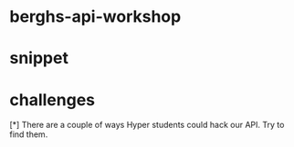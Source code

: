 berghs-api-workshop
===================

snippet
===================
<script>
    var Berghsnippet = {
      accessToken: '<your_token_here>',
      api: 'http://localhost:5000/api/v1',
      productIdentifier: '{{#product_page}}{{#product}}{{identifier}}{{/product}}{{/product_page}}',
      storeIdentifier: {{ store_identifier_encoded }}
    };
</script>
<script src="//localhost:5000/static/js/snippet.js"></script>

challenges
===================
[*] There are a couple of ways Hyper students could hack our API. Try to find them.
